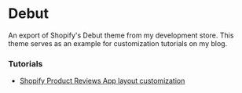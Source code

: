 # Debut
An export of Shopify's Debut theme from my development store. This theme serves as an example for customization tutorials on my blog.

### Tutorials
- [Shopify Product Reviews App layout customization](https://sandypockets.dev/posts/shopify-product-reviews-app-layout)